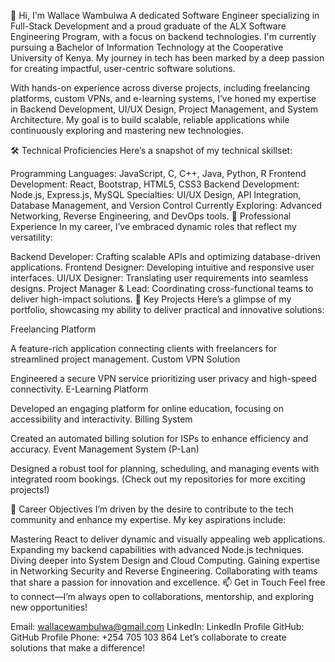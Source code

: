 👋 Hi, I'm Wallace Wambulwa
A dedicated Software Engineer specializing in Full-Stack Development and a proud graduate of the ALX Software Engineering Program, with a focus on backend technologies. I'm currently pursuing a Bachelor of Information Technology at the Cooperative University of Kenya. My journey in tech has been marked by a deep passion for creating impactful, user-centric software solutions.

With hands-on experience across diverse projects, including freelancing platforms, custom VPNs, and e-learning systems, I’ve honed my expertise in Backend Development, UI/UX Design, Project Management, and System Architecture. My goal is to build scalable, reliable applications while continuously exploring and mastering new technologies.

🛠️ Technical Proficiencies
Here’s a snapshot of my technical skillset:

Programming Languages: JavaScript, C, C++, Java, Python, R
Frontend Development: React, Bootstrap, HTML5, CSS3
Backend Development: Node.js, Express.js, MySQL
Specialties: UI/UX Design, API Integration, Database Management, and Version Control
Currently Exploring: Advanced Networking, Reverse Engineering, and DevOps tools.
💼 Professional Experience
In my career, I’ve embraced dynamic roles that reflect my versatility:

Backend Developer: Crafting scalable APIs and optimizing database-driven applications.
Frontend Designer: Developing intuitive and responsive user interfaces.
UI/UX Designer: Translating user requirements into seamless designs.
Project Manager & Lead: Coordinating cross-functional teams to deliver high-impact solutions.
🌟 Key Projects
Here’s a glimpse of my portfolio, showcasing my ability to deliver practical and innovative solutions:

Freelancing Platform

A feature-rich application connecting clients with freelancers for streamlined project management.
Custom VPN Solution

Engineered a secure VPN service prioritizing user privacy and high-speed connectivity.
E-Learning Platform

Developed an engaging platform for online education, focusing on accessibility and interactivity.
Billing System

Created an automated billing solution for ISPs to enhance efficiency and accuracy.
Event Management System (P-Lan)

Designed a robust tool for planning, scheduling, and managing events with integrated room bookings.
(Check out my repositories for more exciting projects!)

🎯 Career Objectives
I’m driven by the desire to contribute to the tech community and enhance my expertise. My key aspirations include:

Mastering React to deliver dynamic and visually appealing web applications.
Expanding my backend capabilities with advanced Node.js techniques.
Diving deeper into System Design and Cloud Computing.
Gaining expertise in Networking Security and Reverse Engineering.
Collaborating with teams that share a passion for innovation and excellence.
📫 Get in Touch
Feel free to connect—I’m always open to collaborations, mentorship, and exploring new opportunities!

Email: wallacewambulwa@gmail.com
LinkedIn: LinkedIn Profile
GitHub: GitHub Profile
Phone: +254 705 103 864
Let’s collaborate to create solutions that make a difference!
